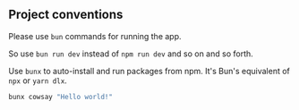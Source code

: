 
## Project conventions

Please use `bun` commands for running the app.

So use `bun run dev` instead of `npm run dev` and so on and so forth.

Use `bunx` to auto-install and run packages from npm. It's Bun's equivalent of `npx` or `yarn dlx`.

```bash
bunx cowsay "Hello world!"
```